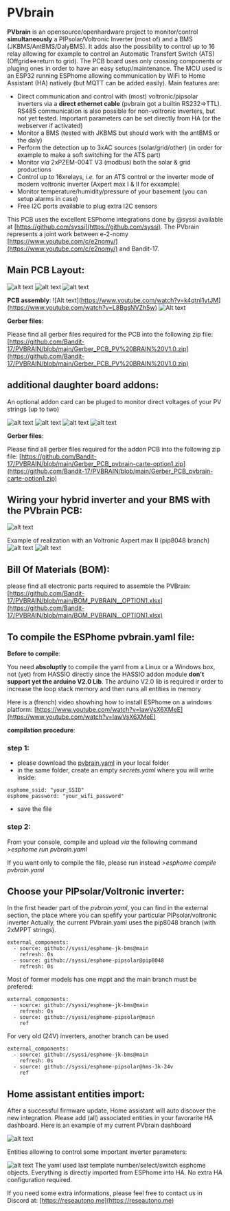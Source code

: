# PVbrain

__PVbrain__ is an opensource/openhardware project to monitor/control __simultaneously__ a PIPsolar/Voltronic Inverter (most of) and a BMS (JKBMS/AntBMS/DalyBMS). It adds also the possibility to control up to 16 relay allowing for example to control an Automatic Transfert Switch (ATS) (Offgrid<=>return to grid). The PCB board uses only crossing components or pluging ones in order to have an easy setup/maintenance. The MCU used is an ESP32 running ESPhome allowing communication by WiFi to Home Assistant (HA) natively (but MQTT can be added easily). Main features are:

- Direct communication and control with (most) voltronic/pipsolar inverters via a __direct ethernet cable__ (pvbrain got a builtin RS232=>TTL). RS485 communication is also possible for non-voltronic inverters, but not yet tested. Important parameters can be set directly from HA (or the webserver if activated)
- Monitor a BMS (tested with JKBMS but should work with the antBMS or the daly)
- Perform the detection up to 3xAC sources (solar/grid/other) (in order for example to make a soft switching for the ATS part)
- Monitor _via_ 2xPZEM-004T V3 (modbus) both the solar & grid productions
- Control up to 16xrelays, _i.e._ for an ATS control or the inverter mode of modern voltronic inverter (Axpert max I & II for exxample)
- Monitor temperature/humidity/pressure of your basement (you can setup alarms in case)
- Free I2C ports available to plug extra I2C sensors

This PCB uses the excellent ESPhome integrations done by @syssi available at [https://github.com/syssi](https://github.com/syssi).
The PVbrain represents a joint work between e-2-nomy [https://www.youtube.com/c/e2nomy/](https://www.youtube.com/c/e2nomy/) and Bandit-17.

## __Main PCB Layout__:

![alt text](https://github.com/Bandit-17/PVBRAIN/blob/main/pvbrain1.JPG)
![alt text](https://github.com/Bandit-17/PVBRAIN/blob/main/pvbrain2.JPG)
![alt text](https://github.com/Bandit-17/PVBRAIN/blob/main/pvbrain3d.JPG)

__PCB assembly__:
![Alt text](https://www.youtube.com/watch?v=k4qtnl1ytJM](https://www.youtube.com/watch?v=L8BgsNVZh5w)
![Alt text]([https://www.youtube.com/watch?v=k4qtnl1ytJM](https://www.youtube.com/watch?v=L8BgsNVZh5w))

__Gerber files__:

Please find all gerber files required for the PCB into the following zip file:
[https://github.com/Bandit-17/PVBRAIN/blob/main/Gerber_PCB_PV%20BRAIN%20V1.0.zip](https://github.com/Bandit-17/PVBRAIN/blob/main/Gerber_PCB_PV%20BRAIN%20V1.0.zip)



## __additional daughter board addons__:

An optional addon card can be pluged to monitor direct voltages of your PV strings (up to two)

![alt text](https://github.com/Bandit-17/PVBRAIN/blob/main/pvbrain-option1.JPG)
![alt text](https://github.com/Bandit-17/PVBRAIN/blob/main/pvbrain-option1-arrière.JPG)
![alt text](https://github.com/Bandit-17/PVBRAIN/blob/main/pvbrain-option1-3D1.JPG)
![alt text](https://github.com/Bandit-17/PVBRAIN/blob/main/pvbrain-option1-3D2.JPG)

__Gerber files__:

Please find all gerber files required for the addon PCB into the following zip file:
[https://github.com/Bandit-17/PVBRAIN/blob/main/Gerber_PCB_pvbrain-carte-option1.zip](https://github.com/Bandit-17/PVBRAIN/blob/main/Gerber_PCB_pvbrain-carte-option1.zip)


## __Wiring your hybrid inverter and your BMS__ with the PVbrain PCB:

![alt text](https://github.com/Bandit-17/PVBRAIN/blob/main/schema%20de%20c%C3%A2blage.jpg)

Example of realization with an Voltronic Axpert max II (pip8048 branch)
![alt text](https://github.com/Bandit-17/PVBRAIN/blob/main/20220505_113239.jpg)
![alt text](https://github.com/Bandit-17/PVBRAIN/blob/main/20220505_161247.jpg)


## __Bill Of Materials (BOM)__:
please find all electronic parts required to assemble the PVBrain:
[https://github.com/Bandit-17/PVBRAIN/blob/main/BOM_PVBRAIN__OPTION1.xlsx](https://github.com/Bandit-17/PVBRAIN/blob/main/BOM_PVBRAIN__OPTION1.xlsx)

## __To compile the ESPhome pvbrain.yaml file__:

__Before to compile__:

You need __absoluptly__ to compile the yaml from a Linux or a Windows box, not (yet) from HASSIO directly since the HASSIO addon module __don't support yet the arduino V2.0 Lib__. The arduino V2.0 lib is required ir order to increase the loop stack memory and then runs all entities in memory

Here is a (french) video showhing how to install ESPhome on a windows platform:
[https://www.youtube.com/watch?v=lawVsX6XMeE](https://www.youtube.com/watch?v=lawVsX6XMeE)

__compilation procedure__:

### step 1:
- please download the [pvbrain.yaml](https://github.com/Bandit-17/PVBRAIN/blob/main/pvbrain.yaml) in your local folder
- in the same folder, create an empty _secrets.yaml_ where you will write inside:
```
esphome_ssid: "your_SSID"
esphome_password: "your_wifi_password"
```
- save the file

### step 2:
From your console, compile and upload _via_ the following command
_>esphome run pvbrain.yaml_

If you want only to compile the file, please run instead
_>esphome compile pvbrain.yaml_

## __Choose your PIPsolar/Voltronic inverter__:

In the first header part of the _pvbrain.yaml_, you can find in the external section, the place where you can spefify your particular PIPsolar/voltronic inverter
Actually, the current PVbrain.yaml uses the pip8048 branch (with 2xMPPT strings).

```
external_components:
  - source: github://syssi/esphome-jk-bms@main
    refresh: 0s
  - source: github://syssi/esphome-pipsolar@pip8048
    refresh: 0s
```
Most of former models has one mppt and the main branch must be prefered:
```
external_components:
  - source: github://syssi/esphome-jk-bms@main
    refresh: 0s
  - source: github://syssi/esphome-pipsolar@main
    ref
 ```   
For very old (24V) inverters, another branch can be used
```
external_components:
  - source: github://syssi/esphome-jk-bms@main
    refresh: 0s
  - source: github://syssi/esphome-pipsolar@hms-3k-24v
    ref
 ``` 

## __Home assistant entities import__:
After a successful firmware update, Home assistant will auto discover the new integration. Please add (all) associated entities in your favorarite HA dashboard. Here is an example of my current PVbrain dashboard

![alt text](https://github.com/Bandit-17/PVBRAIN/blob/main/HA_view_1.jpg)

Entities allowing to control some important inverter parameters: 

![alt text](https://github.com/Bandit-17/PVBRAIN/blob/main/HA_view_2.jpg)
The yaml used last template number/select/switch esphome objects. Everything is directly imported from ESPhome into HA. No extra HA configuration required.

If you need some extra informations, please feel free to contact us in Discord at: [https://reseautono.me](https://reseautono.me) 
